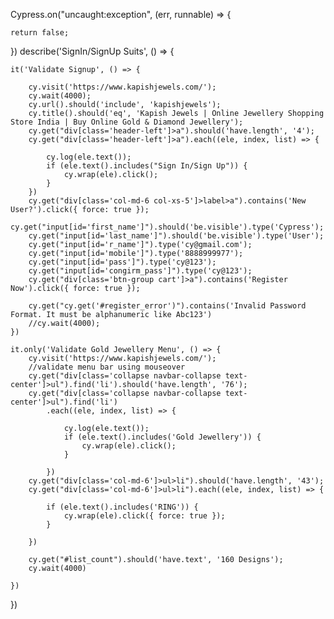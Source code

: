 
Cypress.on("uncaught:exception", (err, runnable) => {

    return false;
})
describe('SignIn/SignUp Suits', () => {

    it('Validate Signup', () => {

        cy.visit('https://www.kapishjewels.com/');
        cy.wait(4000);
        cy.url().should('include', 'kapishjewels');
        cy.title().should('eq', 'Kapish Jewels | Online Jewellery Shopping Store India | Buy Online Gold & Diamond Jewellery');
        cy.get("div[class='header-left']>a").should('have.length', '4');
        cy.get("div[class='header-left']>a").each((ele, index, list) => {

            cy.log(ele.text());
            if (ele.text().includes("Sign In/Sign Up")) {
                cy.wrap(ele).click();
            }
        })
        cy.get("div[class='col-md-6 col-xs-5']>label>a").contains('New User?').click({ force: true });
        cy.get("input[id='first_name']").should('be.visible').type('Cypress');
        cy.get("input[id='last_name']").should('be.visible').type('User');
        cy.get("input[id='r_name']").type('cy@gmail.com');
        cy.get("input[id='mobile']").type('8888999977');
        cy.get("input[id='pass']").type('cy@123');
        cy.get("input[id='congirm_pass']").type('cy@123');
        cy.get("div[class='btn-group cart']>a").contains('Register Now').click({ force: true });

        cy.get("cy.get('#register_error')").contains('Invalid Password Format. It must be alphanumeric like Abc123')
        //cy.wait(4000);
    })

    it.only('Validate Gold Jewellery Menu', () => {
        cy.visit('https://www.kapishjewels.com/');
        //validate menu bar using mouseover
        cy.get("div[class='collapse navbar-collapse text-center']>ul").find('li').should('have.length', '76');
        cy.get("div[class='collapse navbar-collapse text-center']>ul").find('li')
            .each((ele, index, list) => {

                cy.log(ele.text());
                if (ele.text().includes('Gold Jewellery')) {
                    cy.wrap(ele).click();
                }

            })
        cy.get("div[class='col-md-6']>ul>li").should('have.length', '43');
        cy.get("div[class='col-md-6']>ul>li").each((ele, index, list) => {

            if (ele.text().includes('RING')) {
                cy.wrap(ele).click({ force: true });
            }

        })

        cy.get("#list_count").should('have.text', '160 Designs');
        cy.wait(4000)

    })

})
